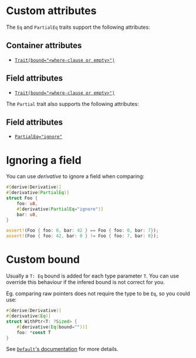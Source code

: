 # Custom attributes
The `Eq` and `PartialEq` traits support the following attributes:

## Container attributes
* [`Trait(bound="<where-clause or empty>")`](#custom-bound)

## Field attributes
* [`Trait(bound="<where-clause or empty>")`](#custom-bound)

The `Partial` trait also supports the following attributes:

## Field attributes
* [`PartialEq="ignore"`](#ignoring-a-field)

# Ignoring a field

You can use *derivative* to ignore a field when comparing:

```rust
#[derive(Derivative)]
#[derivative(PartialEq)]
struct Foo {
    foo: u8,
    #[derivative(PartialEq="ignore")]
    bar: u8,
}

assert!(Foo { foo: 0, bar: 42 } == Foo { foo: 0, bar: 7});
assert!(Foo { foo: 42, bar: 0 } != Foo { foo: 7, bar: 0});
```

# Custom bound

Usually a `T: Eq` bound is added for each type parameter `T`. You can use
override this behaviour if the infered bound is not correct for you.

Eg. comparing raw pointers does not require the type to be `Eq`, so you could
use:

```rust
#[derive(Derivative)]
#[derivative(Eq)]
struct WithPtr<T: ?Sized> {
    #[derivative(Eq(bound=""))]
    foo: *const T
}
```

See [`Default`'s documentation](./Default.md#custom-bound) for more details.
